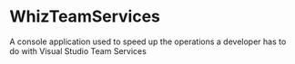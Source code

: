 # WhizTeamServices
A console application used to speed up the operations a developer has to do with Visual Studio Team Services
